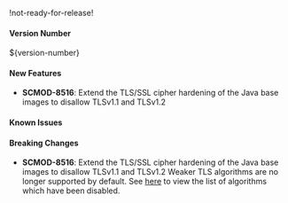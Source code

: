 !not-ready-for-release!

#### Version Number
${version-number}

#### New Features
- **SCMOD-8516**: Extend the TLS/SSL cipher hardening of the Java base images to disallow TLSv1.1 and TLSv1.2

#### Known Issues

#### Breaking Changes
- **SCMOD-8516**: Extend the TLS/SSL cipher hardening of the Java base images to disallow TLSv1.1 and TLSv1.2 
Weaker TLS algorithms are no longer supported by default.  See [here](src/main/docker/disableWeakTlsAlgorithms.patch) to view the list of algorithms which have been disabled.
